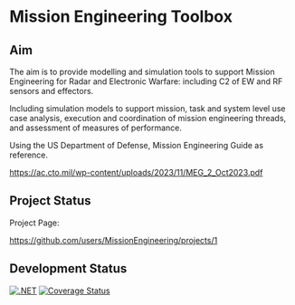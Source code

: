 # Mission Engineering Toolbox

## Aim

The aim is to provide modelling and simulation tools to support Mission Engineering for Radar and Electronic Warfare: including C2 of EW and RF sensors and effectors.

Including simulation models to support mission, task and system level use case analysis, execution and coordination of mission engineering threads, and assessment of measures of performance.

Using the US Department of Defense, Mission Engineering Guide as reference.

https://ac.cto.mil/wp-content/uploads/2023/11/MEG_2_Oct2023.pdf

## Project Status

Project Page:

https://github.com/users/MissionEngineering/projects/1

## Development Status

<!-- [START BADGES] -->

[![.NET](https://github.com/MissionEngineering/MissionEngineeringToolbox/actions/workflows/dotnet.yml/badge.svg)](https://github.com/MissionEngineering/MissionEngineeringToolbox/actions/workflows/dotnet.yml)
[![Coverage Status](https://coveralls.io/repos/github/MissionEngineering/MissionEngineeringToolbox/badge.png?branch=main&kill_cache=1)](https://coveralls.io/github/MissionEngineering/MissionEngineeringToolbox?branch=main)

<!-- [END BADGES] -->
